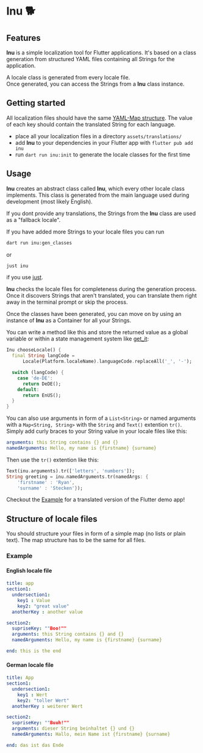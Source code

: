 <!--
This README describes the package. If you publish this package to pub.dev,
this README's contents appear on the landing page for your package.

For information about how to write a good package README, see the guide for
[writing package pages](https://dart.dev/guides/libraries/writing-package-pages).

For general information about developing packages, see the Dart guide for
[creating packages](https://dart.dev/guides/libraries/create-library-packages)
and the Flutter guide for
[developing packages and plugins](https://flutter.dev/developing-packages).
-->

# Inu 🐕

## Features

**Inu** is a simple localization tool for Flutter applications. It's based on a class generation from structured YAML files containing all Strings for the application. 

A locale class is generated from every locale file.  
Once generated, you can access the Strings from a **Inu** class instance.

## Getting started

All localization files should have the same [YAML-Map structure](#structure-of-locale-files). The value of each key should contain the translated String for each language.

- place all your localization files in a directory ```assets/translations/```
- add **Inu** to your dependencies in your Flutter app with ```flutter pub add inu```
- run ```dart run inu:init``` to generate the locale classes for the first time

## Usage

**Inu** creates an abstract class called **Inu**, which every other locale class implements. This class is generated from the main language used during development (most likely English). 

If you dont provide any translations, the Strings from the **Inu** class are used as a "fallback locale".

If you have added more Strings to your locale files you can run 
```sh
dart run inu:gen_classes
``` 
or 
```sh
just inu
``` 
if you use [just](https://github.com/casey/just).  

**Inu** checks the locale files for completeness during the generation process. Once it discovers Strings that aren't translated, you can translate them right away in the terminal prompt or skip the process.

Once the classes have been generated, you can move on by using an instance of **Inu** as a Container for all your Strings.  

You can write a method like this and store the returned value as a global variable or within a state management system like [get_it](https://pub.dev/packages/get_it):

```dart
Inu chooseLocale() {
  final String langCode =
      Locale(Platform.localeName).languageCode.replaceAll('_', '-');

  switch (langCode) {
    case 'de-DE':
      return DeDE();
    default:
      return EnUS();
  }
}
```

You can also use arguments in form of a ```List<String>``` or named arguments with a ```Map<String, String>``` with the ```String``` and ```Text()``` extention ```tr()```.  
Simply add curly braces to your String value in your locale files like this:

```yaml
arguments: this String contains {} and {}
namedArguments: Hello, my name is {firstname} {surname}
```

Then use the ```tr()``` extention like this:

```dart
Text(inu.arguments).tr(['letters', 'numbers']);
String greeting = inu.namedArguments.tr(namedArgs: { 
    'firstname' : 'Ryan',
    'surname' : 'Stecken'});
```

Checkout the [Example](https://pub.dev/packages/inu/example) for a translated version of the Flutter demo app!

## Structure of locale files

You should structure your files in form of a simple map (no lists or plain text). The map structure has to be the same for all files.

### Example

#### English locale file

```yaml
title: app
section1:
  undersection1:
    key1 : Value
    key2: "great value"
  anotherKey : another value

section2:
  supriseKey: ""Boo!""
  arguments: this String contains {} and {}
  namedArguments: Hello, my name is {firstname} {surname}

end: this is the end
```

#### German locale file

```yaml
title: App
section1:
  undersection1:
    key1 : Wert
    key2: "toller Wert"
  anotherKey : weiterer Wert

section2:
  supriseKey: ""Buuh!""
  arguments: dieser String beinhaltet {} und {}
  namedArguments: Hallo, mein Name ist {firstname} {surname}

end: das ist das Ende
```
